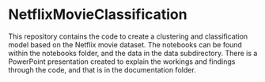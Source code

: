 # NetflixMovieClassification

This repository contains the code to create a clustering and classification model based on the Netflix movie dataset. 
The notebooks can be found within the notebooks folder, and the data in the data subdirectory.
There is a PowerPoint presentation created to explain the workings and findings through the code, and that is in the documentation folder.
